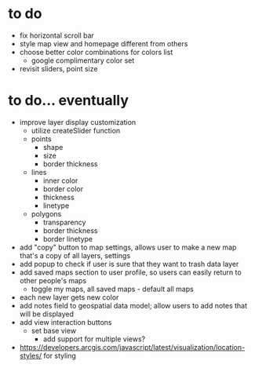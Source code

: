 # to do
- fix horizontal scroll bar
- style map view and homepage different from others
- choose better color combinations for colors list
    - google complimentary color set
- revisit sliders, point size
    
# to do... eventually
- improve layer display customization
    - utilize createSlider function
    - points
        - shape
        - size
        - border thickness
    - lines
        - inner color
        - border color
        - thickness
        - linetype
    - polygons
        - transparency
        - border thickness
        - border linetype
- add "copy" button to map settings, allows user to make a new map that's a copy of all layers, settings
- add popup to check if user is sure that they want to trash data layer
- add saved maps section to user profile, so users can easily return to other people's maps
    - toggle my maps, all saved maps - default all maps
- each new layer gets new color
- add notes field to geospatial data model; allow users to add notes that will be displayed
- add view interaction buttons
    - set base view
        - add support for multiple views?
- https://developers.arcgis.com/javascript/latest/visualization/location-styles/ for styling